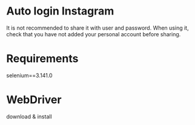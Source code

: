 # Auto login Instagram
It is not recommended to share it with user and password. When using it, check that you have not added your personal account before sharing.
# Requirements
selenium==3.141.0
# WebDriver
download & install


